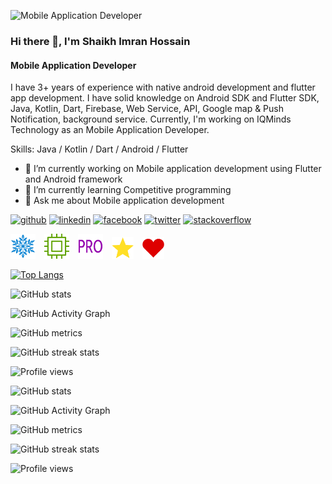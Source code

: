 ![Mobile Application Developer](https://media-exp1.licdn.com/dms/image/C5616AQEombMCEiCc4g/profile-displaybackgroundimage-shrink_200_800/0/1596394112009?e=1665014400&v=beta&t=qSXAAXGwnlTSEYL_EegqIu2vWpgNRTjls9kqicqb_A0)
### Hi there 👋, I'm Shaikh Imran Hossain
#### Mobile Application Developer

I have 3+ years of experience with native android development and flutter app development.
I have solid knowledge on Android SDK and Flutter SDK, Java, Kotlin, Dart, Firebase, Web Service, API, Google map & Push Notification, background service. Currently, I'm working on IQMinds Technology as an Mobile Application Developer.

Skills: Java / Kotlin / Dart / Android / Flutter

- 🔭 I’m currently working on Mobile application development using Flutter and Android framework 
- 🌱 I’m currently learning Competitive programming 
- 💬 Ask me about Mobile application development 


[<img src='https://cdn.jsdelivr.net/npm/simple-icons@3.0.1/icons/github.svg' alt='github' height='40'>](https://github.com/ski96277)  [<img src='https://cdn.jsdelivr.net/npm/simple-icons@3.0.1/icons/linkedin.svg' alt='linkedin' height='40'>](https://www.linkedin.com/in/imransk96277//)  [<img src='https://cdn.jsdelivr.net/npm/simple-icons@3.0.1/icons/facebook.svg' alt='facebook' height='40'>](https://www.facebook.com/ski96277)  [<img src='https://cdn.jsdelivr.net/npm/simple-icons@3.0.1/icons/twitter.svg' alt='twitter' height='40'>](https://twitter.com/ski96277)  [<img src='https://cdn.jsdelivr.net/npm/simple-icons@3.0.1/icons/stackoverflow.svg' alt='stackoverflow' height='40'>](https://stackoverflow.com/users/users/7606425/imran-sk)  

<a href='https://archiveprogram.github.com/'><img src='https://raw.githubusercontent.com/acervenky/animated-github-badges/master/assets/acbadge.gif' width='40' height='40'></a> <a href='https://docs.github.com/en/developers'><img src='https://raw.githubusercontent.com/acervenky/animated-github-badges/master/assets/devbadge.gif' width='40' height='40'></a> <a href='https://github.com/pricing'><img src='https://raw.githubusercontent.com/acervenky/animated-github-badges/master/assets/pro.gif' width='40' height='40'></a> <a href='https://stars.github.com/'><img src='https://raw.githubusercontent.com/acervenky/animated-github-badges/master/assets/starbadge.gif' width='35' height='35'></a> <a href='https://docs.github.com/en/github/supporting-the-open-source-community-with-github-sponsors'><img src='https://raw.githubusercontent.com/acervenky/animated-github-badges/master/assets/sponsorbadge.gif' width='35' height='35'></a> 

[![Top Langs](https://github-readme-stats.vercel.app/api/top-langs/?username=ski96277)](https://github.com/anuraghazra/github-readme-stats)

![GitHub stats](https://github-readme-stats.vercel.app/api?username=ski96277&show_icons=true&count_private=true)  

![GitHub Activity Graph](https://activity-graph.herokuapp.com/graph?username=ski96277)  

![GitHub metrics](https://metrics.lecoq.io/ski96277)  

![GitHub streak stats](https://github-readme-streak-stats.herokuapp.com/?user=ski96277)  

![Profile views](https://gpvc.arturio.dev/ski96277)  

![GitHub stats](https://github-readme-stats.vercel.app/api?username=https://github.com/ski96277&show_icons=true&count_private=true)  

![GitHub Activity Graph](https://activity-graph.herokuapp.com/graph?username=https://github.com/ski96277)  

![GitHub metrics](https://metrics.lecoq.io/https://github.com/ski96277)  

![GitHub streak stats](https://github-readme-streak-stats.herokuapp.com/?user=https://github.com/ski96277)  

![Profile views](https://gpvc.arturio.dev/https://github.com/ski96277)  
